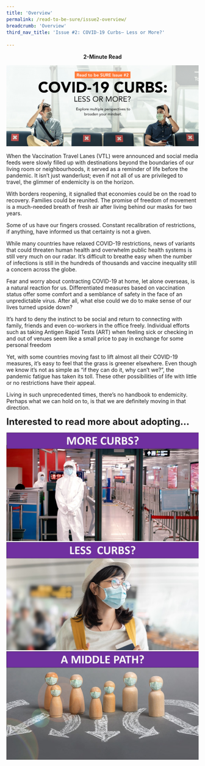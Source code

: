 ```yaml
---
title: 'Overview'
permalink: /read-to-be-sure/issue2-overview/
breadcrumb: 'Overview'
third_nav_title: 'Issue #2: COVID-19 Curbs— Less or More?'

---
```


<p align=center><b>2-Minute Read</b></p>

![](../images/rtbs2-masthead2.jpg)

When the Vaccination Travel Lanes (VTL) were announced and social media feeds were slowly filled up with destinations beyond the boundaries of our living room or neighbourhoods, it served as a reminder of life before the pandemic. It isn’t just wanderlust; even if not all of us are privileged to travel, the glimmer of endemicity is on the horizon. 

With borders reopening, it signalled that economies could be on the road to recovery. Families could be reunited. The promise of freedom of movement is a much-needed breath of fresh air after living behind our masks for two years.

Some of us have our fingers crossed. Constant recalibration of restrictions, if anything, have informed us that certainty is not a given.
<p>While many countries have relaxed COVID-19 restrictions, news of variants that could threaten human health and overwhelm public health systems is still very much on our radar. It’s difficult to breathe easy when the number of infections is still in the hundreds of thousands and vaccine inequality still a concern across the globe.</p>
<p>Fear and worry about contracting COVID-19 at home, let alone overseas, is a natural reaction for us. Differentiated measures based on vaccination status offer some comfort and a semblance of safety in the face of an unpredictable virus. After all, what else could we do to make sense of our lives turned upside down?</p>
<p>It’s hard to deny the instinct to be social and return to connecting with family, friends and even co-workers in the office freely. Individual efforts such as taking Antigen Rapid Tests (ART) when feeling sick or checking in and out of venues seem like a small price to pay in exchange for some personal freedom</p>
<p>Yet, with some countries moving fast to lift almost all their COVID-19 measures, it’s easy to feel that the grass is greener elsewhere. Even though we know it’s not as simple as “if they can do it, why can’t we?”, the pandemic fatigue has taken its toll. These other possibilities of life with little or no restrictions have their appeal.</p> 
<p>Living in such unprecedented times, there’s no handbook to endemicity. Perhaps what we can hold on to, is that we are definitely moving in that direction.</p>



 

 **<font size=5>Interested to read more about adopting...</font>**

<div>
<div class="row is-multiline">
    <div class="col is-one-third-desktop is-one-third-tablet">
<a href="/read-to-be-sure/issue2-more-curbs"><img src="../images/rtbs2-more-restrictions.jpg" alt="More restrictions"></a>
</div>
    <div class="col is-one-third-desktop is-one-third-tablet">
<a href="/read-to-be-sure/issue2-less-curbs/"><img src="../images/rtbs2-less-restrictions.jpg" alt="Less restrictions"></a>
</div>
    <div class="col is-one-third-desktop is-one-third-tablet">
<a href="/read-to-be-sure/issue2-middle-path/"><img src="../images/rtbs2-middle-path.jpg" alt="More restrictions"></a>
</div>
    </div>	
</div>



